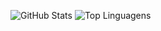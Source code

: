 ![GitHub Stats](https://github-readme-stats.vercel.app/api?username=delta-isr&show_icons=true&theme=dark)
![Top Linguagens](https://github-readme-stats.vercel.app/api/top-langs/?username=delta-isr&layout=compact&theme=dark)


